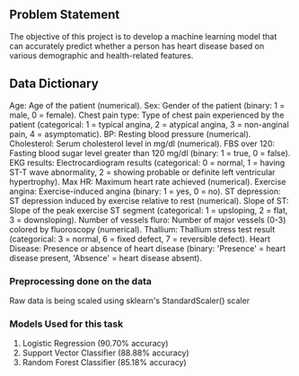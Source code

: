 ## Problem Statement
The objective of this project is to develop a machine learning model that can accurately predict whether a person has heart disease based on various demographic and health-related features. 

## Data Dictionary
Age: Age of the patient (numerical).
Sex: Gender of the patient (binary: 1 = male, 0 = female).
Chest pain type: Type of chest pain experienced by the patient (categorical: 1 = typical angina, 2 = atypical angina, 3 = non-anginal pain, 4 = asymptomatic).
BP: Resting blood pressure (numerical).
Cholesterol: Serum cholesterol level in mg/dl (numerical).
FBS over 120: Fasting blood sugar level greater than 120 mg/dl (binary: 1 = true, 0 = false).
EKG results: Electrocardiogram results (categorical: 0 = normal, 1 = having ST-T wave abnormality, 2 = showing probable or definite left ventricular hypertrophy).
Max HR: Maximum heart rate achieved (numerical).
Exercise angina: Exercise-induced angina (binary: 1 = yes, 0 = no).
ST depression: ST depression induced by exercise relative to rest (numerical).
Slope of ST: Slope of the peak exercise ST segment (categorical: 1 = upsloping, 2 = flat, 3 = downsloping).
Number of vessels fluro: Number of major vessels (0-3) colored by fluoroscopy (numerical).
Thallium: Thallium stress test result (categorical: 3 = normal, 6 = fixed defect, 7 = reversible defect).
Heart Disease: Presence or absence of heart disease (binary: 'Presence' = heart disease present, 'Absence' = heart disease absent).

### Preprocessing done on the data
Raw data is being scaled using sklearn's StandardScaler() scaler

### Models Used for this task
1. Logistic Regression (90.70% accuracy)
2. Support Vector Classifier (88.88% accuracy)
3. Random Forest Classifier (85.18% accuracy)